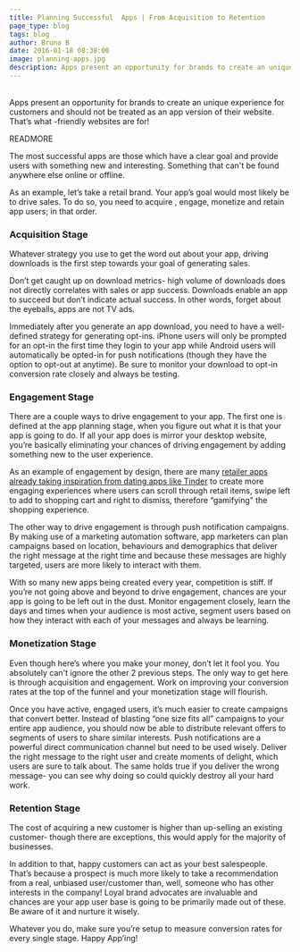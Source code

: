 ```yaml
---
title: Planning Successful  Apps | From Acquisition to Retention
page_type: blog
tags: blog
author: Bruno B
date: 2016-01-18 08:38:00
image: planning-apps.jpg
description: Apps present an opportunity for brands to create an unique experience for customers and should not be treated as an app version of their website. That’s what -friendly websites are for.
---
```

<br>
Apps present an opportunity for brands to create an unique experience for customers and should not be treated as an app version of their website. That’s what -friendly websites are for!

READMORE

The most successful apps are those which have a clear goal and provide users with something new and interesting. Something that can't be found anywhere else online or offline.

As an example, let’s take a retail brand. Your app’s goal would most likely be to drive sales. To do so, you need to acquire , engage, monetize and retain app users; in that order.

### Acquisition Stage
Whatever strategy you use to get the word out about your app, driving downloads is the first step towards your goal of generating sales.

Don’t get caught up on download metrics- high volume of downloads does not directly correlates with sales or app success. Downloads enable an app to succeed but don’t indicate actual success. In other words, forget about the eyeballs,  apps are not TV ads.

Immediately after you generate an app download, you need to have a well-defined strategy for generating opt-ins. iPhone users will only be prompted for an opt-in the first time they login to your app while Android users will automatically be opted-in for push notifications (though they have the option to opt-out at anytime). Be sure to monitor your download to opt-in conversion rate closely and always be testing.

### Engagement Stage
There are a couple ways to drive engagement to your app. The first one is defined at the app planning stage, when you figure out what it is that your app is going to do. If all your app does is mirror your desktop website, you’re basically eliminating your chances of driving engagement by adding something new to the user experience.

As an example of engagement by design, there are many <a href="http://fashionista.com/2014/05/tinder-for-fashion-apps">retailer apps already taking inspiration from dating apps like Tinder</a> to create more engaging experiences where users can scroll through retail items, swipe left to add to shopping cart and right to dismiss, therefore “gamifying" the shopping experience.

The other way to drive engagement is through push notification campaigns. By making use of a  marketing automation software, app marketers can plan  campaigns based on location, behaviours and demographics that deliver the right message at the right time and because these messages are highly targeted, users are more likely to interact with them.

With so many new apps being created every year, competition is stiff. If you’re not going above and beyond to drive engagement, chances are your app is going to be left out in the dust. Monitor engagement closely, learn the days and times when your audience is most active, segment users based on how they interact with each of your messages and always be learning.

### Monetization Stage
Even though here’s where you make your money, don’t let it fool you. You absolutely can't ignore the other 2 previous steps. The only way to get here is through acquisition and engagement. Work on improving your conversion rates at the top of the funnel and your monetization stage will flourish.

Once you have active, engaged users, it’s much easier to create campaigns that convert better. Instead of blasting “one size fits all” campaigns to your entire  app audience, you should now be able to distribute relevant offers to segments of users to share similar interests. Push notifications are a powerful direct communication channel but need to be used wisely. Deliver the right message to the right user and create moments of delight, which users are sure to talk about. The same holds true if you deliver the wrong message- you can see why doing so could quickly destroy all your hard work.

### Retention Stage
The cost of acquiring a new customer is higher than up-selling an existing customer- though there are exceptions, this would apply for the majority of businesses.

In addition to that, happy customers can act as your best salespeople. That’s because a prospect is much more likely to take a recommendation from a real, unbiased user/customer than, well, someone who has other interests in the company! Loyal brand advocates are invaluable and chances are your app user base is going to be primarily made out of these. Be aware of it and nurture it wisely. 

Whatever you do, make sure you’re setup to measure conversion rates for every single stage. Happy App’ing!
<br>
<br>
